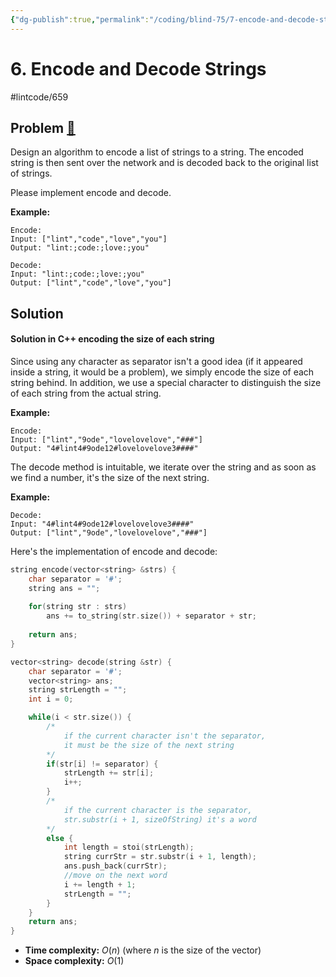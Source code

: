 ```yaml
---
{"dg-publish":true,"permalink":"/coding/blind-75/7-encode-and-decode-strings/","created":"2023-08-10T00:35:06.576+02:00","updated":"2023-09-20T22:46:15.108+02:00"}
---
```


# 6. Encode and Decode Strings
#lintcode/659
## Problem [🔗](https://www.lintcode.com/problem/659)
Design an algorithm to encode a list of strings to a string. The encoded string is then sent over the network and is decoded back to the original list of strings.

Please implement encode and decode.

**Example:**

```
Encode:
Input: ["lint","code","love","you"]
Output: "lint:;code:;love:;you"

Decode:
Input: "lint:;code:;love:;you"
Output: ["lint","code","love","you"]
```

## Solution
#### Solution in C++ encoding the size of each string
Since using any character as separator isn't a good idea (if it appeared inside a string, it would be a problem), we simply encode the size of each string behind.
In addition, we use a special character to distinguish the size of each string from the actual string.

**Example:**
```
Encode:
Input: ["lint","9ode","lovelovelove","###"]
Output: "4#lint4#9ode12#lovelovelove3####"
```

The decode method is intuitable, we iterate over the string and as soon as we find a number, it's the size of the next string.

**Example:**
```
Decode:
Input: "4#lint4#9ode12#lovelovelove3####"
Output: ["lint","9ode","lovelovelove","###"]
```

Here's the implementation of encode and decode:

```cpp
string encode(vector<string> &strs) {
	char separator = '#';
	string ans = "";
	
	for(string str : strs)
		ans += to_string(str.size()) + separator + str;
	
	return ans;
}

vector<string> decode(string &str) {
	char separator = '#'; 
	vector<string> ans;
	string strLength = "";
	int i = 0;

	while(i < str.size()) {
		/*
			if the current character isn't the separator,
			it must be the size of the next string 
		*/ 
		if(str[i] != separator) {
			strLength += str[i];
			i++;
		}
		/*
			if the current character is the separator,
			str.substr(i + 1, sizeOfString) it's a word
		*/ 
		else {
			int length = stoi(strLength);
			string currStr = str.substr(i + 1, length);
			ans.push_back(currStr);
			//move on the next word
			i += length + 1;
			strLength = "";
		}
	}
	return ans;
}
```
- **Time complexity:** $O(n)$ (where _n_ is the size of the vector)
- **Space complexity:** $O(1)$